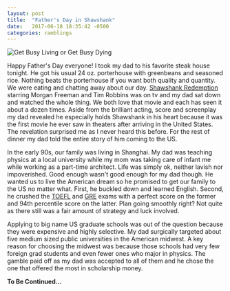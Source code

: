 ```yaml
---
layout: post
title:  "Father's Day in Shawshank"
date:   2017-06-18 18:35:42 -0500
categories: ramblings
---
```


![Get Busy Living or Get Busy Dying][livingordying]

Happy Father's Day everyone! I took my dad to his favorite steak house tonight. He got his usual 24 oz. porterhouse with greenbeans and seasoned rice. Nothing beats the porterhouse if you want both quality and quantity. We were eating and chatting away about our day. [Shawshank Redemption][shawshank] starring Morgan Freeman and Tim Robbins was on tv and my dad sat down and watched the whole thing. We both love that movie and each has seen it about a dozen times. Aside from the brilliant acting, score and screenplay my dad revealed he especially holds Shawshank in his heart because it was the first movie he ever saw in theaters after arriving in the United States. The revelation surprised me as I never heard this before. For the rest of dinner my dad told the entire story of him coming to the US. 

In the early 90s, our family was living in Shanghai. My dad was teaching physics at a local university while my mom was taking care of infant me while working as a part-time architect. Life was simply ok, neither lavish nor impoverished. Good enough wasn't good enough for my dad though. He wanted us to live the American dream so he promised to get our family to the US no matter what. First, he buckled down and learned English. Second, he crushed the [TOEFL][toefl] and [GRE][gre] exams with a perfect score on the former and 94th percentile score on the latter. Plan going smoothly right? Not quite as there still was a fair amount of strategy and luck involved.

Applying to big name US graduate schools was out of the question because they were expensive and highly selective. My dad surgically targeted about five medium sized public universities in the American midwest. A key reason for choosing the midwest was because those schools had very few foreign grad students and even fewer ones who major in physics. The gamble paid off as my dad was accepted to all of them and he chose the one that offered the most in scholarship money.  

**To Be Continued...**

[livingordying]: http://2.bp.blogspot.com/-JtHwhHf3wtk/VDb7WZp2rrI/AAAAAAAAAOM/PS1EOG0-72Y/s1600/shawshank-redemption-quotes.jpg
[shawshank]: http://www.imdb.com/title/tt0111161/
[toefl]: https://en.wikipedia.org/wiki/Test_of_English_as_a_Foreign_Language
[gre]: https://en.wikipedia.org/wiki/Graduate_Record_Examinations